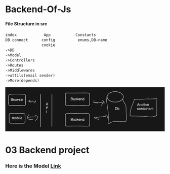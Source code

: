 # Backend-Of-Js
####  File Structure in src
    index            App           Constants
    DB connect      config          enums,DB-name
                    cookie
    ->DB
    ->Model
    ->Controllers
    ->Routes
    ->Middlewares
    ->uttils(email sender)
    ->More(depends)

![image of function](logo.png)


# 03 Backend project 
### Here is the Model [Link](https://app.eraser.io/workspace/YtPqZ1VogxGy1jzIDkzj)


